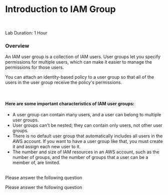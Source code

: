 # Introduction to IAM Group

<br>

Lab Duration: 1 Hour
<br>

### Overview


An IAM user group is a collection of IAM users. User groups let you specify permissions for multiple users, which can make it easier to manage the permissions for those users.

You can attach an identity-based policy to a user group so that all of the users in the user group receive the policy's permissions. 

<br>

#### Here are some important characteristics of IAM user groups:

- A user group can contain many users, and a user can belong to multiple user groups.
- User groups can't be nested; they can contain only users, not other user groups.
- There is no default user group that automatically includes all users in the AWS account. If you want to have a user group like that, you must create it and assign each new user to it.
- The number and size of IAM resources in an AWS account, such as the number of groups, and the number of groups that a user can be a member of, are limited. 

<br>
Please answer the following question

<question source="https://raw.githubusercontent.com/Prapthi564/prapthi/main/IAM%20GROUP%20LABGUIDE/Question1.md" />
  
<br>

Please answer the following question

<question source="https://raw.githubusercontent.com/Prapthi564/prapthi/main/IAM%20GROUP%20LABGUIDE/Question2.md" />
